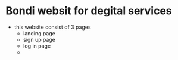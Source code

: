 # Bondi websit for degital services
- this website consist of 3 pages 
  -  landing page
  -  sign up page
  -  log in page
  -  
